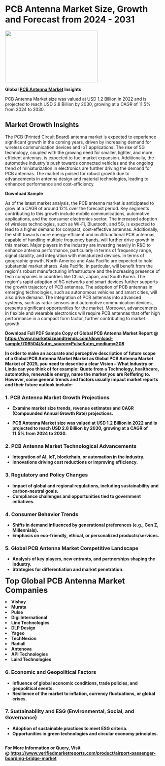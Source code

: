 <H1>PCB Antenna Market Size, Growth and Forecast from 2024 - 2031</H1><img class="aligncenter size-medium wp-image-584254" src="https://thirdeyenews.in/wp-content/uploads/2024/09/Global-Market-Research-300x168.jpeg" alt="" width="300" height="168" /><p><strong>Global&nbsp;<a href="https://www.marketsizeandtrends.com/download-sample/706504/&amp;utm_source=Pulse&amp;utm_medium=208">PCB Antenna Market</a> Insights</strong></p><p>PCB Antenna Market size was valued at USD 1.2 Billion in 2022 and is projected to reach USD 2.8 Billion by 2030, growing at a CAGR of 11.5% from 2024 to 2030.</p><p><h2>Market Growth Insights</h2> <p>The PCB (Printed Circuit Board) antenna market is expected to experience significant growth in the coming years, driven by increasing demand for wireless communication devices and IoT applications. The rise of 5G technology, coupled with the growing need for smaller, lighter, and more efficient antennas, is expected to fuel market expansion. Additionally, the automotive industry's push towards connected vehicles and the ongoing trend of miniaturization in electronics are further driving the demand for PCB antennas. The market is poised for robust growth due to advancements in antenna design and material technologies, leading to enhanced performance and cost-efficiency.</p> <p><strong>Download Sample</strong></p> <p>As of the latest market analysis, the PCB antenna market is anticipated to grow at a CAGR of around 12% over the forecast period. Key segments contributing to this growth include mobile communications, automotive applications, and the consumer electronics sector. The increased adoption of wireless technologies, such as Wi-Fi, Bluetooth, and 5G, is expected to lead to a higher demand for compact, cost-effective antennas. Additionally, the shift towards more energy-efficient and multifunctional PCB antennas, capable of handling multiple frequency bands, will further drive growth in this market. Major players in the industry are investing heavily in R&D to enhance antenna performance, particularly in terms of frequency range, signal stability, and integration with miniaturized devices. In terms of geographic growth, North America and Asia Pacific are expected to hold substantial market shares. Asia Pacific, in particular, will benefit from the region's robust manufacturing infrastructure and the increasing presence of tech companies in countries like China, Japan, and South Korea. The region's rapid adoption of 5G networks and smart devices further supports the growth trajectory of PCB antennas. The adoption of PCB antennas in emerging technologies, such as autonomous vehicles and smart cities, will also drive demand. The integration of PCB antennas into advanced systems, such as radar sensors and automotive communication devices, presents significant opportunities for the market. Moreover, advancements in flexible and wearable electronics will require PCB antennas that offer high performance in a compact form factor, further contributing to market growth. <p><strong></p><p><span class=""><strong>Download Full PDF Sample Copy of Global PCB Antenna Market Report</strong> @ <a href="https://www.marketsizeandtrends.com/download-sample/706504/&amp;utm_source=Pulse&amp;utm_medium=208" target="_blank">https://www.marketsizeandtrends.com/download-sample/706504/&amp;utm_source=Pulse&amp;utm_medium=208</a></span></p><p>In order to make an accurate and perceptive description of future scope of a Global&nbsp;PCB Antenna Market Market as Global&nbsp;PCB Antenna Market Market of 2025, you need to describe a clear Vision &ndash; What Industry or Linda can you think of for example: Quote from a Technology, healthcare, automotive, renewable energy, name the market you are Reffering to. However, some general trends and factors usually impact market reports and their future outlook include:</p><h3>1.&nbsp;<strong>PCB Antenna Market Growth Projections</strong></h3><ul><li>Examine market size trends, revenue estimates and CAGR (Compounded Annual Growth Rate) projections.</li><li><p>PCB Antenna Market size was valued at USD 1.2 Billion in 2022 and is projected to reach USD 2.8 Billion by 2030, growing at a CAGR of 11.5% from 2024 to 2030.</p></li></ul><h3>2.&nbsp;<strong>PCB Antenna Market Technological Advancements</strong></h3><ul><li>Integration of AI, IoT, blockchain, or automation in the industry.</li><li>Innovations driving cost reductions or improving efficiency.</li></ul><h3>3.&nbsp;<strong>Regulatory and Policy Changes</strong></h3><ul><li>Impact of global and regional regulations, including sustainability and carbon-neutral goals.</li><li>Compliance challenges and opportunities tied to government initiatives.</li></ul><h3>4.&nbsp;<strong>Consumer Behavior Trends</strong></h3><ul><li>Shifts in demand influenced by generational preferences (e.g., Gen Z, Millennials).</li><li>Emphasis on eco-friendly, ethical, or personalized products/services.</li></ul><h3>5.&nbsp;<strong>Global PCB Antenna Market Competitive Landscape</strong></h3><ul><li>Analysis of key players, new entrants, and partnerships shaping the industry.</li><li>Strategies for differentiation and market penetration.</li></ul><p data-pm-slice="1 1 []"><span style="color: inherit; font-family: inherit; font-size: 25px;">Top Global PCB Antenna Market Companies</span></p><div class="" data-test-id=""><p><li>Vishay</li><li> Murata</li><li> Pulse</li><li> Digi International</li><li> Linx Technologies</li><li> DLP Design</li><li> Yageo</li><li> TechNexion</li><li> Radiall</li><li> Antenova</li><li> API Technologies</li><li> Laird Technologies</li></p></div><h3>6.&nbsp;<strong>Economic and Geopolitical Factors</strong></h3><ul><li>Influence of global economic conditions, trade policies, and geopolitical events.</li><li>Resilience of the market to inflation, currency fluctuations, or global crises.</li></ul><h3>7.&nbsp;<strong>Sustainability and ESG (Environmental, Social, and Governance)</strong></h3><ul><li>Adoption of sustainable practices to meet ESG criteria.</li><li>Opportunities in green technologies and circular economy principles.</li></ul><h2><strong style="font-size: 14px;">For More Information or Query, Visit @&nbsp;</strong><a style="background-color: #ffffff; font-size: 14px;" href="https://www.marketsizeandtrends.com/report/pcb-antenna-market/" target="_blank">https://www.verifiedmarketreports.com/product/airport-passenger-boarding-bridge-market</a></h2>
